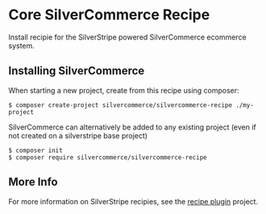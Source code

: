 # Core SilverCommerce Recipe

Install recipie for the SilverStripe powered SilverCommerce
ecommerce system.

## Installing SilverCommerce

When starting a new project, create from this recipe using 
composer:

    $ composer create-project silvercommerce/silvercommerce-recipe ./my-project

SilverCommerce can alternatively be added to any existing 
project (even if not created on a silverstripe base project)

    $ composer init
    $ composer require silvercommerce/silvercommerce-recipe

## More Info

For more information on SilverStripe recipies, see the
[recipe plugin](https://github.com/silverstripe/recipe-plugin)
project.